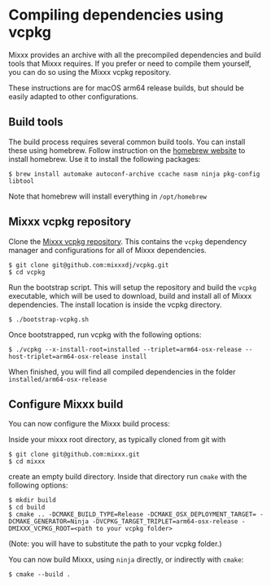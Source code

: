 # Compiling dependencies using vcpkg

Mixxx provides an archive with all the precompiled dependencies and build tools that Mixxx requires. If you prefer or need to compile them yourself, you can do so using the Mixxx vcpkg repository.

These instructions are for macOS arm64 release builds, but should be easily adapted to other configurations.

## Build tools

The build process requires several common build tools. You can install these using homebrew. Follow instruction on the [homebrew website](https://brew.sh) to install homebrew. Use it to install the following packages:

```
$ brew install automake autoconf-archive ccache nasm ninja pkg-config libtool
```

Note that homebrew will install everything in ```/opt/homebrew```

## Mixxx vcpkg repository

Clone the [Mixxx vcpkg repository](https://github.com/mixxxdj/vcpkg). This contains the ```vcpkg``` dependency manager and configurations for all of Mixxx dependencies.

```
$ git clone git@github.com:mixxxdj/vcpkg.git
$ cd vcpkg
```

Run the bootstrap script. This will setup the repository and build the ```vcpkg``` executable, which will be used to download, build and install all of Mixxx dependencies. The install location is inside the vcpkg directory.

```
$ ./bootstrap-vcpkg.sh
```

Once bootstrapped, run vcpkg with the following options:

```
$ ./vcpkg --x-install-root=installed --triplet=arm64-osx-release --host-triplet=arm64-osx-release install
```

When finished, you will find all compiled dependencies in the folder ```installed/arm64-osx-release```

## Configure Mixxx build

You can now configure the Mixxx build process:

Inside your mixxx root directory, as typically cloned from git with

```
$ git clone git@github.com:mixxx.git
$ cd mixxx
```

create an empty build directory. Inside that directory run ```cmake``` with the following options:

```
$ mkdir build
$ cd build
$ cmake .. -DCMAKE_BUILD_TYPE=Release -DCMAKE_OSX_DEPLOYMENT_TARGET= -DCMAKE_GENERATOR=Ninja -DVCPKG_TARGET_TRIPLET=arm64-osx-release -DMIXXX_VCPKG_ROOT=<path to your vcpkg folder>
```

(Note: you will have to substitute the path to your vcpkg folder.)

You can now build Mixxx, using ```ninja``` directly, or indirectly with ```cmake```: 
```
$ cmake --build .
```
